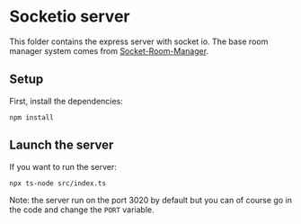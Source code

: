 # Socketio server

This folder contains the express server with socket io. The base room manager system comes from [Socket-Room-Manager](https://github.com/RubenNijhuis/Socket-Room-Manager).

## Setup

First, install the dependencies:
```
npm install
```

## Launch the server

If you want to run the server:
```
npx ts-node src/index.ts
```

Note: the server run on the port 3020 by default but you can of course go in the code and change the `PORT` variable.